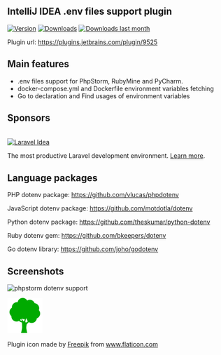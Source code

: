 IntelliJ IDEA .env files support plugin
-------------

[![Version](http://phpstorm.espend.de/badge/9525/version)](https://plugins.jetbrains.com/plugin/9525)
[![Downloads](http://phpstorm.espend.de/badge/9525/downloads)](https://plugins.jetbrains.com/plugin/9525)
[![Downloads last month](http://phpstorm.espend.de/badge/9525/last-month)](https://plugins.jetbrains.com/plugin/9525)

Plugin url: https://plugins.jetbrains.com/plugin/9525

## Main features
+ .env files support for PhpStorm, RubyMine and PyCharm. 
+ docker-compose.yml and Dockerfile environment variables fetching
+ Go to declaration and Find usages of environment variables

## Sponsors

<br>

<a href="https://laravel-idea.com/?utm_source=idea&utm_campaign=env&utm_medium=banner" title="Laravel Idea" target="_blank">
  <img src="https://laravel-idea.com/img/big_logo.png" alt="Laravel Idea"></a>

The most productive Laravel development environment.
<a href="https://laravel-idea.com/?utm_source=idea&utm_campaign=env&utm_medium=banner" target="_blank">Learn more</a>.

## Language packages

PHP dotenv package: https://github.com/vlucas/phpdotenv

JavaScript dotenv package: https://github.com/motdotla/dotenv

Python dotenv package: https://github.com/theskumar/python-dotenv

Ruby dotenv gem: https://github.com/bkeepers/dotenv

Go dotenv library: https://github.com/joho/godotenv

## Screenshots

![phpstorm dotenv support](https://plugins.jetbrains.com/files/9525/screenshot_16858.png)

![](src/main/resources/META-INF/pluginIcon.svg) 

<div>Plugin icon made by <a href="https://www.flaticon.com/authors/freepik" title="Freepik">Freepik</a> from <a href="https://www.flaticon.com/" title="Flaticon">www.flaticon.com</a></div>